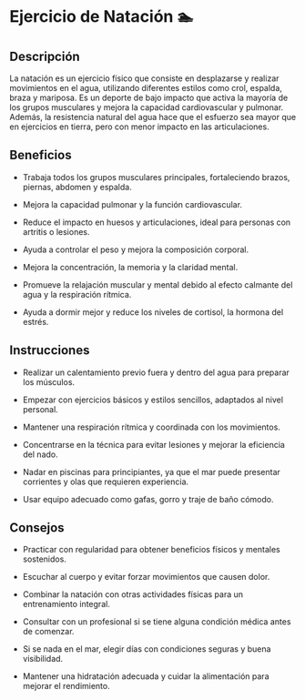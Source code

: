 # Ejercicio de Natación 🏊 

## Descripción

La natación es un ejercicio físico que consiste en desplazarse y realizar movimientos en el agua, utilizando diferentes estilos como crol, espalda, braza y mariposa. Es un deporte de bajo impacto que activa la mayoría de los grupos musculares y mejora la capacidad cardiovascular y pulmonar. Además, la resistencia natural del agua hace que el esfuerzo sea mayor que en ejercicios en tierra, pero con menor impacto en las articulaciones.

## Beneficios

+ Trabaja todos los grupos musculares principales, fortaleciendo brazos, piernas, abdomen y espalda.

+ Mejora la capacidad pulmonar y la función cardiovascular.

+ Reduce el impacto en huesos y articulaciones, ideal para personas con artritis o lesiones.

+ Ayuda a controlar el peso y mejora la composición corporal.

+ Mejora la concentración, la memoria y la claridad mental.

+ Promueve la relajación muscular y mental debido al efecto calmante del agua y la respiración rítmica.

+ Ayuda a dormir mejor y reduce los niveles de cortisol, la hormona del estrés.

## Instrucciones

+ Realizar un calentamiento previo fuera y dentro del agua para preparar los músculos.

+ Empezar con ejercicios básicos y estilos sencillos, adaptados al nivel personal.

+ Mantener una respiración rítmica y coordinada con los movimientos.

+ Concentrarse en la técnica para evitar lesiones y mejorar la eficiencia del nado.

+ Nadar en piscinas para principiantes, ya que el mar puede presentar corrientes y olas que requieren experiencia.

+ Usar equipo adecuado como gafas, gorro y traje de baño cómodo.

## Consejos
+ Practicar con regularidad para obtener beneficios físicos y mentales sostenidos.

+ Escuchar al cuerpo y evitar forzar movimientos que causen dolor.

+ Combinar la natación con otras actividades físicas para un entrenamiento integral.

+ Consultar con un profesional si se tiene alguna condición médica antes de comenzar.

+ Si se nada en el mar, elegir días con condiciones seguras y buena visibilidad.

+ Mantener una hidratación adecuada y cuidar la alimentación para mejorar el rendimiento.